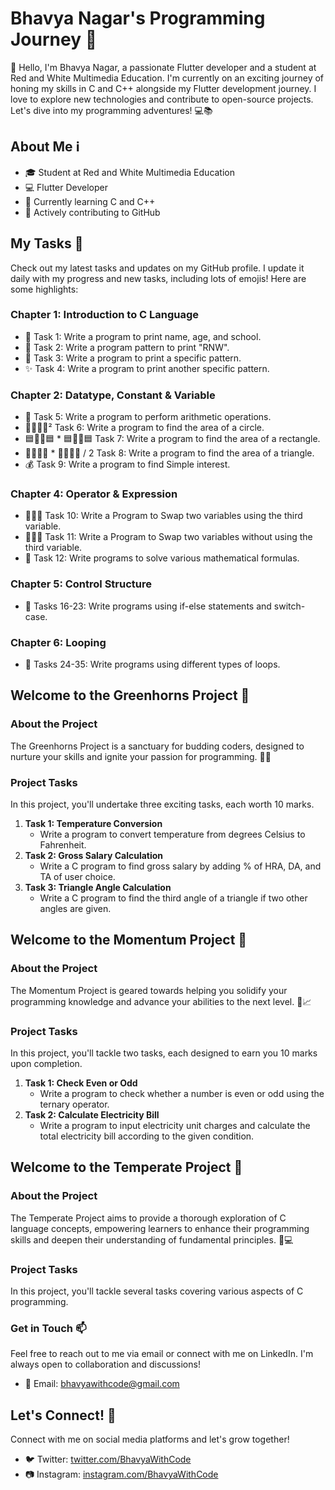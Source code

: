 # Bhavya Nagar's Programming Journey 🚀

👋 Hello, I'm Bhavya Nagar, a passionate Flutter developer and a student at Red and White Multimedia Education. I'm currently on an exciting journey of honing my skills in C and C++ alongside my Flutter development journey. I love to explore new technologies and contribute to open-source projects. Let's dive into my programming adventures! 💻📚

## About Me ℹ️

- 🎓 Student at Red and White Multimedia Education
- 💻 Flutter Developer
- 🌱 Currently learning C and C++
- 🚀 Actively contributing to GitHub

## My Tasks 🚧

Check out my latest tasks and updates on my GitHub profile. I update it daily with my progress and new tasks, including lots of emojis! Here are some highlights:

### Chapter 1: Introduction to C Language
- 📝 Task 1: Write a program to print name, age, and school.
- 🔡 Task 2: Write a program pattern to print "RNW".
- 🌟 Task 3: Write a program to print a specific pattern.
- ✨ Task 4: Write a program to print another specific pattern.

### Chapter 2: Datatype, Constant & Variable
- 🔢 Task 5: Write a program to perform arithmetic operations.
- 🔴🔄📏🔴² Task 6: Write a program to find the area of a circle.
- 🟦🔄📏🟦 * 🟦🔄📐🟦 Task 7: Write a program to find the area of a rectangle.
- 🔺🔄📐🔺 * 🔺🔄📏🔺 / 2 Task 8: Write a program to find the area of a triangle.
- 💰 Task 9: Write a program to find Simple interest.

### Chapter 4: Operator & Expression
- 🔁🔠🔄 Task 10: Write a Program to Swap two variables using the third variable.
- 🔄🔠🔄 Task 11: Write a Program to Swap two variables without using the third variable.
- 🧮 Task 12: Write programs to solve various mathematical formulas.

### Chapter 5: Control Structure
- 🧮 Tasks 16-23: Write programs using if-else statements and switch-case.

### Chapter 6: Looping
- 🧮 Tasks 24-35: Write programs using different types of loops.

## Welcome to the Greenhorns Project 🌟

### About the Project
The Greenhorns Project is a sanctuary for budding coders, designed to nurture your skills and ignite your passion for programming. 🌿✨

### Project Tasks
In this project, you'll undertake three exciting tasks, each worth 10 marks.

1. **Task 1: Temperature Conversion**
   - Write a program to convert temperature from degrees Celsius to Fahrenheit.
2. **Task 2: Gross Salary Calculation**
   - Write a C program to find gross salary by adding % of HRA, DA, and TA of user choice.
3. **Task 3: Triangle Angle Calculation**
   - Write a C program to find the third angle of a triangle if two other angles are given.

## Welcome to the Momentum Project 🎉

### About the Project
The Momentum Project is geared towards helping you solidify your programming knowledge and advance your abilities to the next level. 💪📈

### Project Tasks
In this project, you'll tackle two tasks, each designed to earn you 10 marks upon completion.

1. **Task 1: Check Even or Odd**
   - Write a program to check whether a number is even or odd using the ternary operator.
2. **Task 2: Calculate Electricity Bill**
   - Write a program to input electricity unit charges and calculate the total electricity bill according to the given condition.

## Welcome to the Temperate Project 🌟

### About the Project
The Temperate Project aims to provide a thorough exploration of C language concepts, empowering learners to enhance their programming skills and deepen their understanding of fundamental principles. 📝💻

### Project Tasks
In this project, you'll tackle several tasks covering various aspects of C programming.

### Get in Touch 📫

Feel free to reach out to me via email or connect with me on LinkedIn. I'm always open to collaboration and discussions!

- 📧 Email: [bhavyawithcode@gmail.com](mailto:bhavyawithcode@gmail.com)

## Let's Connect! 🌟

Connect with me on social media platforms and let's grow together!

- 🐦 Twitter: [twitter.com/BhavyaWithCode](https://twitter.com/BhavyaWithCode)
- 📷 Instagram: [instagram.com/BhavyaWithCode](https://www.instagram.com/BhavyaWithCode)
